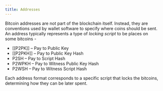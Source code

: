 ```yaml
---
title: Addresses
---
```

Bitcoin addresses are not part of the blockchain itself. Instead, they are conventions used by wallet software to specify where coins should be sent. An address typically represents a type of _locking script_ to be places on some bitcoins -
- [[P2PK]] – Pay to Public Key
- [[P2PKH]] – Pay to Public Key Hash
- P2SH – Pay to Script Hash
- P2WPKH – Pay to Witness Public Key Hash
- P2WSH – Pay to Witness Script Hash

Each address format corresponds to a specific script that locks the bitcoins, determining how they can be later spent.